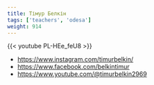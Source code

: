 ```yaml
---
title: Тімур Белкін
tags: ['teachers', 'odesa']
weight: 914
---
```

{{< youtube PL-HEe_feU8 >}}

- https://www.instagram.com/timurbelkin/
- https://www.facebook.com/belkintimur
- https://www.youtube.com/@timurbelkin2969

